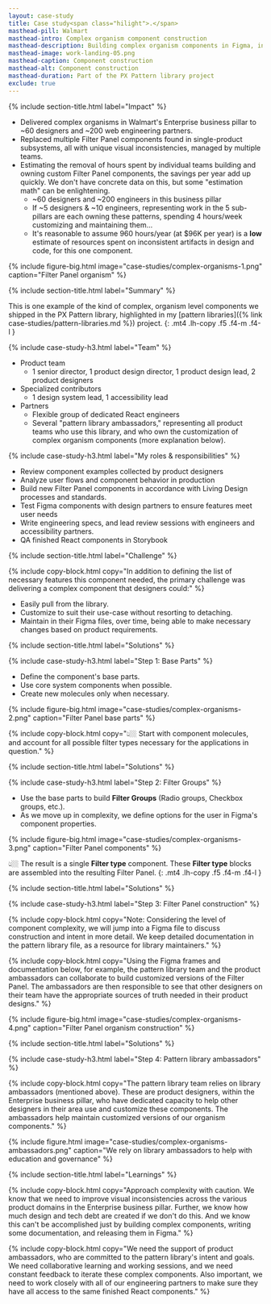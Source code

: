 ```yaml
---
layout: case-study
title: Case study<span class="hilight">.</span>
masthead-pill: Walmart
masthead-intro: Complex organism component construction
masthead-description: Building complex organism components in Figma, in a way that optimizes maintenance while adhering to system best practices.
masthead-image: work-landing-05.png
masthead-caption: Component construction
masthead-alt: Component construction
masthead-duration: Part of the PX Pattern library project
exclude: true
---
```


{% include section-title.html label="Impact" %}

- Delivered complex organisms in Walmart's Enterprise business pillar to ~60 designers and ~200 web engineering partners.
- Replaced multiple Filter Panel components found in single-product subsystems, all with unique visual inconsistencies, managed by multiple teams.
- Estimating the removal of hours spent by individual teams building and owning custom Filter Panel components, the savings per year add up quickly. We don't have concrete data on this, but some "estimation math" can be enlightening.
	- ~60 designers and ~200 engineers in this business pillar
	- If ~5 designers & ~10 engineers, representing work in the 5 sub-pillars are each owning these patterns, spending 4 hours/week customizing and maintaining them...
	- It's reasonable to assume 960 hours/year (at $96K per year) is a **low** estimate of resources spent on inconsistent artifacts in design and code, for this one component.

{% include figure-big.html image="case-studies/complex-organisms-1.png" caption="Filter Panel organism" %}

{% include section-title.html label="Summary" %}

This is one example of the kind of complex, organism level components we shipped in the PX Pattern library, highlighted in my [pattern libraries]({% link case-studies/pattern-libraries.md %}) project.
{: .mt4 .lh-copy .f5 .f4-m .f4-l }

{% include case-study-h3.html label="Team" %}

- Product team
	- 1 senior director, 1 product design director, 1 product design lead, 2 product designers
- Specialized contributors
	- 1 design system lead, 1 accessibility lead
- Partners
	- Flexible group of dedicated React engineers
	- Several "pattern library ambassadors," representing all product teams who use this library, and who own the customization of complex organism components (more explanation below).

{% include case-study-h3.html label="My roles & responsibilities" %}

- Review component examples collected by product designers
- Analyze user flows and component behavior in production
- Build new Filter Panel components in accordance with Living Design processes and standards.
- Test Figma components with design partners to ensure features meet user needs
- Write engineering specs, and lead review sessions with engineers and accessibility partners.
- QA finished React components in Storybook

{% include section-title.html label="Challenge" %}

{% include copy-block.html copy="In addition to defining the list of necessary features this component needed, the primary challenge was delivering a complex component that designers could:" %}

- Easily pull from the library.
- Customize to suit their use-case without resorting to detaching.
- Maintain in their Figma files, over time, being able to make necessary changes based on product requirements.

{% include section-title.html label="Solutions" %}

{% include case-study-h3.html label="Step 1: Base Parts" %}

- Define the component's base parts.
- Use core system components when possible.
- Create new molecules only when necessary.

{% include figure-big.html image="case-studies/complex-organisms-2.png" caption="Filter Panel base parts" %}

{% include copy-block.html copy="👆🏼 Start with component molecules, and account for all possible filter types necessary for the applications in question." %}

{% include section-title.html label="Solutions" %}

{% include case-study-h3.html label="Step 2: Filter Groups" %}

- Use the base parts to build **Filter Groups** (Radio groups, Checkbox groups, etc.).
- As we move up in complexity, we define options for the user in Figma's component properties.

{% include figure-big.html image="case-studies/complex-organisms-3.png" caption="Filter Panel components" %}

👆🏼 The result is a single **Filter type** component. These **Filter type** blocks are assembled into the resulting Filter Panel.
{: .mt4 .lh-copy .f5 .f4-m .f4-l }

{% include section-title.html label="Solutions" %}

{% include case-study-h3.html label="Step 3: Filter Panel construction" %}

{% include copy-block.html copy="Note: Considering the level of component complexity, we will jump into a Figma file to discuss construction and intent in more detail. We keep detailed documentation in the pattern library file, as a resource for library maintainers." %}

{% include copy-block.html copy="Using the Figma frames and documentation below, for example, the pattern library team and the product ambassadors can collaborate to build customized versions of the Filter Panel. The ambassadors are then responsible to see that other designers on their team have the appropriate sources of truth needed in their product designs." %}

{% include figure-big.html image="case-studies/complex-organisms-4.png" caption="Filter Panel organism construction" %}

{% include section-title.html label="Solutions" %}

{% include case-study-h3.html label="Step 4: Pattern library ambassadors" %}

{% include copy-block.html copy="The pattern library team relies on library ambassadors (mentioned above). These are product designers, within the Enterprise business pillar, who have dedicated capacity to help other designers in their area use and customize these components. The ambassadors help maintain customized versions of our organism components." %}

{% include figure.html image="case-studies/complex-organisms-ambassadors.png" caption="We rely on library ambassadors to help with education and governance" %}

{% include section-title.html label="Learnings" %}

{% include copy-block.html copy="Approach complexity with caution. We know that we need to improve visual inconsistencies across the various product domains in the Enterprise business pillar. Further, we know how much design and tech debt are created if we don't do this. And we know this can't be accomplished just by building complex components, writing some documentation, and releasing them in Figma." %}

{% include copy-block.html copy="We need the support of product ambassadors, who are committed to the pattern library's intent and goals. We need collaborative learning and working sessions, and we need constant feedback to iterate these complex components. Also important, we need to work closely with all of our engineering partners to make sure they have all access to the same finished React components." %}

